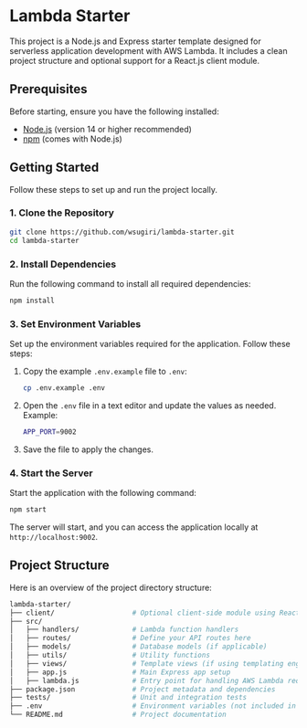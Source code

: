 # Lambda Starter

This project is a Node.js and Express starter template designed for serverless application development with AWS Lambda. It includes a clean project structure and optional support for a React.js client module.

## Prerequisites

Before starting, ensure you have the following installed:

- [Node.js](https://nodejs.org/) (version 14 or higher recommended)
- [npm](https://www.npmjs.com/) (comes with Node.js)

## Getting Started

Follow these steps to set up and run the project locally.

### 1. Clone the Repository

```bash
git clone https://github.com/wsugiri/lambda-starter.git
cd lambda-starter
```

### 2. Install Dependencies

Run the following command to install all required dependencies:

```bash
npm install
```

### 3. Set Environment Variables

Set up the environment variables required for the application. Follow these steps:

1. Copy the example `.env.example` file to `.env`:
   ```bash
   cp .env.example .env
   ```
2. Open the `.env` file in a text editor and update the values as needed. Example:   
   ```bash
   APP_PORT=9002
   ```
3. Save the file to apply the changes.



### 4. Start the Server
Start the application with the following command:
   ```bash
   npm start
   ```
The server will start, and you can access the application locally at `http://localhost:9002`.

## Project Structure
Here is an overview of the project directory structure:
```bash
lambda-starter/
├── client/                   # Optional client-side module using React.js
├── src/
│   ├── handlers/             # Lambda function handlers
│   ├── routes/               # Define your API routes here
│   ├── models/               # Database models (if applicable)
│   ├── utils/                # Utility functions
│   ├── views/                # Template views (if using templating engines)
│   ├── app.js                # Main Express app setup
│   ├── lambda.js             # Entry point for handling AWS Lambda requests
├── package.json              # Project metadata and dependencies
├── tests/                    # Unit and integration tests
├── .env                      # Environment variables (not included in repo)
└── README.md                 # Project documentation
```
